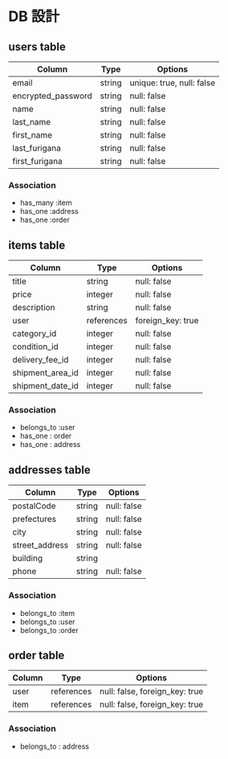 # DB 設計

## users table

| Column             | Type                | Options                  |
|--------------------|---------------------|--------------------------|
| email              | string              | unique: true, null: false|
| encrypted_password | string              | null: false              |
| name               | string              | null: false              |
| last_name          | string              | null: false              |
| first_name         | string              | null: false              |
| last_furigana      | string              | null: false              |
| first_furigana     | string              | null: false              |

### Association

- has_many  :item 
- has_one  :address
- has_one  :order

## items table

| Column                         | Type       | Options              |
|--------------------------------|------------|----------------------|
| title                          | string     | null: false          |
| price                          | integer    | null: false          |
| description                    | string     | null: false          |
| user                           | references | foreign_key: true    |
| category_id                    | integer    | null: false          |
| condition_id                   | integer    | null: false          |
| delivery_fee_id                | integer    | null: false          |
| shipment_area_id               | integer    | null: false          |
| shipment_date_id               | integer    | null: false          |



### Association

- belongs_to :user
- has_one : order
- has_one : address

## addresses table 

| Column         | Type           | Options      |
|----------------|----------------|--------------|
| postalCode     | string         | null: false  |
| prefectures    | string         | null: false  |
| city           | string         | null: false  |
| street_address | string         | null: false  |
| building       | string         |              |
| phone          | string         | null: false  |


### Association

- belongs_to :item
- belongs_to :user
- belongs_to :order

## order table

| Column               | Type       | Options                        |
|----------------------|------------|--------------------------------|
| user                 | references | null: false, foreign_key: true |
| item                 | references | null: false, foreign_key: true |


### Association

- belongs_to : address